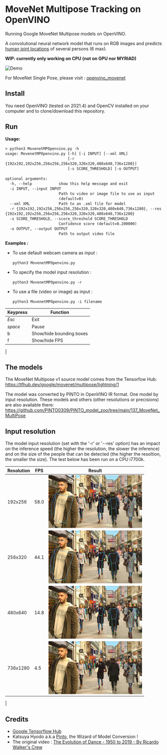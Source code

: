 # MoveNet Multipose Tracking on OpenVINO

Running Google MoveNet Multipose models on OpenVINO.

A convolutional neural network model that runs on RGB images and predicts [human joint
locations](https://github.com/tensorflow/tfjs-models/tree/master/pose-detection#coco-keypoints-used-in-movenet-and-posenet) of several persons (6 max). 

**WIP: currently only working on CPU (not on GPU nor MYRIAD)**


![Demo](img/dance.gif)

For MoveNet Single Pose, please visit : [openvino_movenet](https://github.com/geaxgx/openvino_movenet)



## Install

You need OpenVINO (tested on 2021.4) and OpenCV installed on your computer and to clone/download this repository.

## Run

**Usage:**

```
> python3 MovenetMPOpenvino.py -h
usage: MovenetMPOpenvino.py [-h] [-i INPUT] [--xml XML]
                            [-r {192x192,192x256,256x256,256x320,320x320,480x640,736x1280}]
                            [-s SCORE_THRESHOLD] [-o OUTPUT]

optional arguments:
  -h, --help            show this help message and exit
  -i INPUT, --input INPUT
                        Path to video or image file to use as input
                        (default=0)
  --xml XML             Path to an .xml file for model
  -r {192x192,192x256,256x256,256x320,320x320,480x640,736x1280}, --res {192x192,192x256,256x256,256x320,320x320,480x640,736x1280}
  -s SCORE_THRESHOLD, --score_threshold SCORE_THRESHOLD
                        Confidence score (default=0.200000)
  -o OUTPUT, --output OUTPUT
                        Path to output video file

```

**Examples :**

- To use default webcam camera as input :

    ```python3 MovenetMPOpenvino.py```

- To specify the model input resolution :

    ```python3 MovenetMPOpenvino.py -r ```

- To use a file (video or image) as input :

    ```python3 MovenetMPOpenvino.py -i filename```


|Keypress|Function|
|-|-|
|*Esc*|Exit|
|*space*|Pause
|b|Show/hide bounding boxes|
|f|Show/hide FPS|
|


## The models 
The MoveNet Multipose v1 source model comes from the Tensorfow Hub: https://tfhub.dev/google/movenet/multipose/lightning/1

The model was converted by PINTO in OpenVINO IR format. One model by input resolution. These models and others (other resolutions or precisions) are also available there: https://github.com/PINTO0309/PINTO_model_zoo/tree/main/137_MoveNet_MultiPose

## Input resolution

The model input resolution (set with the '-r' or '--res' option) has an impact on the inference speed (the higher the resolution, the slower the inference) and on the size of the people that can be detected (the higher the resoltion, the smaller the size).
The test below has been run on a CPU i7700k.


|Resolution|FPS |Result|
|-|-|-|
|192x256|58.0|[<img src="img/street_192x256.jpg" alt="192x256" width="300"/>](img/street_192x256.jpg)|
|256x320|44.1|[<img src="img/street_256x320.jpg" alt="256x320" width="300"/>](img/street_256x320.jpg)|
|480x640|14.8|[<img src="img/street_480x640.jpg" alt="480x640" width="300"/>](img/street_480x640.jpg)|
|736x1280|4.5|[<img src="img/street_736x1280.jpg" alt="736x1280" width="300"/>](img/street_736x1280.jpg)|
|

## Credits
* [Google Tensorflow Hub](https://tfhub.dev/google/movenet/multipose/lightning/1)
* Katsuya Hyodo a.k.a [Pinto](https://github.com/PINTO0309), the Wizard of Model Conversion !
* The original video : [The Evolution of Dance - 1950 to 2019 - By Ricardo Walker's Crew](https://www.youtube.com/watch?v=p-rSdt0aFuw&ab_channel=RicardoWalker)

